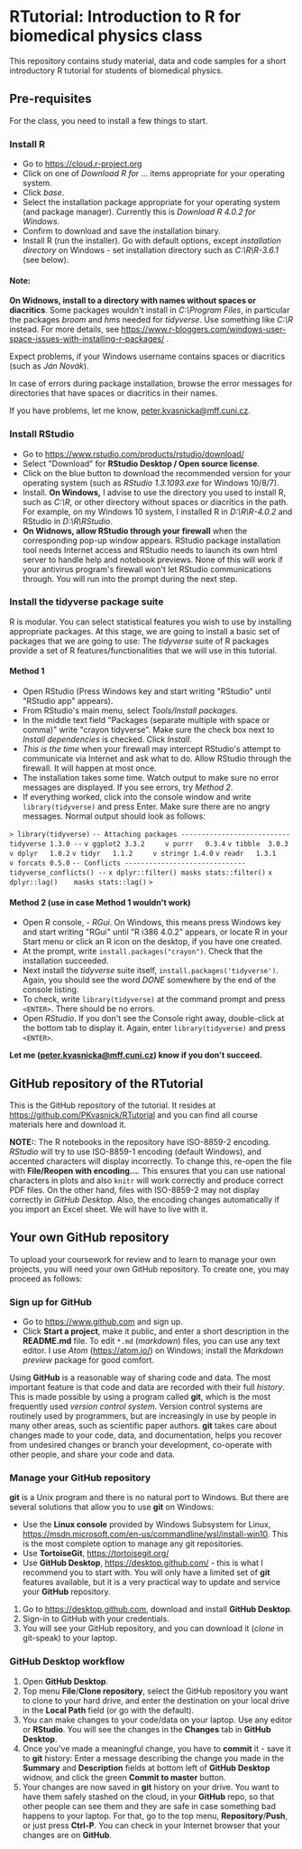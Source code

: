 # RTutorial: Introduction to R for biomedical physics class

This repository contains study material, data and code samples for a short introductory R tutorial for students of biomedical physics.

## Pre-requisites

For the class, you need to install a few things to start.

### Install R
* Go to https://cloud.r-project.org
* Click on one of _*Download R for*_ ...  items appropriate for your operating system.
* Click _*base*_.
* Select the installation package appropriate for your operating system (and package manager). Currently this is _*Download R 4.0.2 for Windows*_. 
* Confirm to download and save the installation binary.
* Install R (run the installer). Go with default options, except _installation directory_ on Windows - set installation directory such as *C:\\R\\R-3.6.1* (see below).

#### Note:
__On Widnows, install to a directory with names without spaces or diacritics__. Some packages wouldn't install in *C:\\Program Files*, in particular the packages *_broom_* and *_hms_* needed for *_tidyverse_*. Use something like *C:\\R* instead. For more details, see https://www.r-bloggers.com/windows-user-space-issues-with-installing-r-packages/ .

Expect problems, if your Windows username contains spaces or diacritics (such as _*Ján Novák*_).

In case of errors during package installation, browse the error messages for directories that have spaces or diacritics in their names.

If you have problems, let me know, peter.kvasnicka@mff.cuni.cz.

### Install RStudio
* Go to https://www.rstudio.com/products/rstudio/download/
* Select "Download" for __RStudio Desktop / Open source license__.
* Click on the blue button to download the recommended version for your operating system (such as *_RStudio 1.3.1093.exe_* for Windows 10/8/7).
* Install. __On Windows,__ I advise to use the directory you used to install R, such as _*C:\\R*_, or other directory without spaces or diacritics in the path. For example, on my Windows 10 system, I installed R in _*D:\\R\\R-4.0.2*_ and RStudio in _*D:\\R\\RStudio*_.
* __On Widnows, allow RStudio through your firewall__ when the corresponding pop-up window appears. RStudio package installation tool needs Internet access and RStudio needs to launch its own html server to handle help and notebook previews. None of this will work if your antivirus program's firewall won't let RStudio communications through. You will run into the prompt during the next step.

### Install the tidyverse package suite
R is modular. You can select statistical features you wish to use by installing appropriate packages. At this stage, we are going to install a basic set of packages that we are going to use: The *_tidyverse_* suite of R packages provide a set of R features/functionalities that we will use in this tutorial.

#### Method 1
* Open RStudio (Press Windows key and start writing "RStudio" until "RStudio app" appears).
* From RStudio's main menu, select _*Tools/Install packages*_.
* In the middle text field "Packages (separate multiple with space or comma)" write "crayon tidyverse". Make sure the check box next to _*Install dependencies*_ is checked. Click _*Install*_.
* _This is the time_ when your firewall may intercept RStudio's attempt to communicate via Internet and ask what to do. Allow RStudio through the firewall. It will happen at most once.
* The installation takes some time. Watch output to make sure no error messages are displayed. If you see errors, try *Method 2*.
* If everything worked, click into the console window and write `library(tidyverse)` and press Enter. Make sure there are no angry messages. Normal output should look as follows:

`> library(tidyverse)`
`-- Attaching packages --------------------------- tidyverse 1.3.0 --`
`v ggplot2 3.3.2     v purrr   0.3.4`
`v tibble  3.0.3     v dplyr   1.0.2`
`v tidyr   1.1.2     v stringr 1.4.0`
`v readr   1.3.1     v forcats 0.5.0`
`-- Conflicts ------------------------------ tidyverse_conflicts() --`
`x dplyr::filter() masks stats::filter()`
`x dplyr::lag()    masks stats::lag()`
`>` 

#### Method 2 (use in case Method 1 wouldn't work)

* Open R console, - _*RGui*_. On Windows, this means press Windows key and start writing "RGui" until "R i386 4.0.2" appears, or locate R in your Start menu or click an R icon on the desktop, if you have one created.
* At the prompt, write `install.packages("crayon")`. Check that the installation succeeded.
* Next install the *tidyverse* suite itself, `install.packages('tidyverse')`. Again, you should see the word *DONE* somewhere by the end of the console listing.
* To check, write `library(tidyverse)` at the command prompt and press `<ENTER>`. There should be no errors.
* Open *_RStudio_*. If you don't see the Console right away, double-click at the bottom tab to display it. Again, enter `library(tidyverse)` and press `<ENTER>`.

__Let me (peter.kvasnicka@mff.cuni.cz) know if you don't succeed.__



## GitHub repository of the RTutorial

This is the GitHub repository of the tutorial.
It resides at https://github.com/PKvasnick/RTutorial and you can find all course materials here and download it.

__NOTE:__: The R notebooks in the repository have ISO-8859-2 encoding. *RStudio* will try to use ISO-8859-1 encoding (default Windows), and accented characters will display incorrectly. To change this, re-open the file with __File/Reopen with encoding...__. This ensures that you can use national characters in plots and also `knitr` will work correctly and produce correct PDF files. On the other hand, files with ISO-8859-2 may not display correctly in *GitHub Desktop*. Also, the encoding changes automatically if you import an Excel sheet. We will have to live with it.

## Your own GitHub repository
To upload your coursework for review and to learn to manage your own projects, you will need your own GitHub repository. To create one, you may proceed as follows:

### Sign up for __GitHub__
* Go to https://www.github.com and sign up.
* Click __Start a project__, make it public, and enter a short description in the __README.md__ file. To edit `*.md` (*_markdown_*) files, you can use any text editor.  I use *_Atom_* (https://atom.io/) on Windows; install the *_Markdown preview_* package for good comfort.

Using __GitHub__ is a reasonable way of sharing code and data. The most important feature is that code and data are recorded with their full *_history_*. This is made possible by using a program called __git__, which is the most frequently used *_version control system_*. Version control systems are routinely used by programmers, but are increasingly in use by people in many other areas, such as scientific paper authors.
__git__ takes care about changes made to your code, data, and documentation, helps you recover from undesired changes or branch your development, co-operate with other people, and share your code and data.

### Manage your __GitHub__ repository
__git__ is a Unix program and there is no natural port to Windows. But there are several solutions that allow you to use __git__ on Windows:
* Use the __Linux console__ provided by Windows Subsystem for Linux, https://msdn.microsoft.com/en-us/commandline/wsl/install-win10. This is the most complete option to manage any git repositories.
* Use __TortoiseGit__, https://tortoisegit.org/
* Use __GitHub Desktop__, https://desktop.github.com/ - this is what I recommend you to start with. You will only have a limited set of __git__ features available, but it is a very practical way to update and service your __GitHub__ repository.

1. Go to https://desktop.github.com, download and install __GitHub Desktop__.
2. Sign-in to GitHub with your credentials.
3. You will see your GitHub repository, and you can download it (*_clone_* in git-speak) to your laptop.

### GitHub Desktop workflow
1. Open __GitHub Desktop__.
2. Top menu __File__/__Clone repository__, select the GitHub repository you want to clone to your hard drive, and enter the destination on your local drive in the __Local Path__ field (or go with the default).
3. You can make changes to your code/data on your laptop. Use any editor or __RStudio__. You will see the changes in the __Changes__ tab in __GitHub Desktop__.
4. Once you've made a meaningful change, you have to __commit__ it - save it to __git__ history: Enter a message describing the change you made in the __Summary__ and __Description__ fields at bottom left of __GitHub Desktop__ widnow, and click the green __Commit to master__ button.
5. Your changes are now saved in __git__ history on your drive. You want to have them safely stashed on the cloud, in your __GitHub__ repo, so that other people can see them and they are safe in case something bad happens to your laptop. For that, go to the top menu, __Repository__/__Push__, or just press __Ctrl-P__. You can check in your Internet browser that your changes are on __GitHub__.



